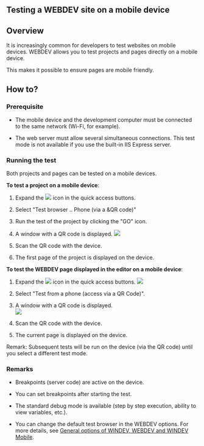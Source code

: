 
## Testing a WEBDEV site on a mobile device
			

<a name="NOTE1"></a>
<a name="NOTE1_1"></a>


## Overview
<a name="overview_ELTTEXTE000113"></a>
It is increasingly common for developers to test websites on mobile devices. WEBDEV allows you to test projects and pages directly on a mobile device. 

This makes it possible to ensure pages are mobile friendly. 

<a name="NOTE2"></a>
<a name="NOTE2_1"></a>


## How to?
<a name="how_ELTTEXTE000137"></a>


### Prerequisite
<a name="prerequisite_ELTPARAGRAPHE000018"></a>

- The mobile device and the development computer must be connected to the same network (Wi-Fi, for example).

- The web server must allow several simultaneous connections. This test mode is not available if you use the built-in IIS Express server. 



<a name="NOTE2_2"></a>


### Running the test
<a name="running_the_test_ELTPARAGRAPHE000026"></a>

Both projects and pages can be tested on a mobile devices. 

**To test a project on a mobile device**: 

1. Expand the ![](https://doc.pcsoft.fr/en-US/images/image.awp?langid=3&name=ico_GO_Projet_WB_bl.gif)
 icon in the quick access buttons. 

2. Select "Test browser .. Phone (via a &QR code)"

3. Run the test of the project by clicking the "GO" icon.

4. A window with a QR code is displayed. 
![](https://doc.pcsoft.fr/en-US/images/image.awp?langid=3&name=P8_Agencement_simple_1%20-%20HC%20N%B0016.jpg)


5. Scan the QR code with the device. 

6. The first page of the project is displayed on the device. 




**To test the WEBDEV page displayed in the editor on a mobile device**: 

1. Expand the ![](https://doc.pcsoft.fr/en-US/images/image.awp?langid=3&name=ico_Go_Page_bl.gif)
 icon in the quick access buttons. 
![](https://doc.pcsoft.fr/en-US/images/image.awp?langid=3&name=GO_PAGE_WB_deroule.gif)


2. Select "Test from a phone (access via a QR Code)". 

3. A window with a QR code is displayed.   
![](https://doc.pcsoft.fr/en-US/images/image.awp?langid=3&name=P8_Agencement_simple_1%20-%20HC%20N%B0016.jpg)


4. Scan the QR code with the device. 

5. The current page is displayed on the device. 


Remark: Subsequent tests will be run on the device (via the QR code) until you select a different test mode. 




### Remarks
<a name="remarks_ELTPARAGRAPHE000058"></a>

- Breakpoints (server code) are active on the device. 

- You can set breakpoints after starting the test. 

- The standard debug mode is available (step by step execution, ability to view variables, etc.). 

- You can change the default test browser in the WEBDEV options. For more details, see [General options of WINDEV, WEBDEV and WINDEV Mobile](../Editeurs/2036001.md). 





